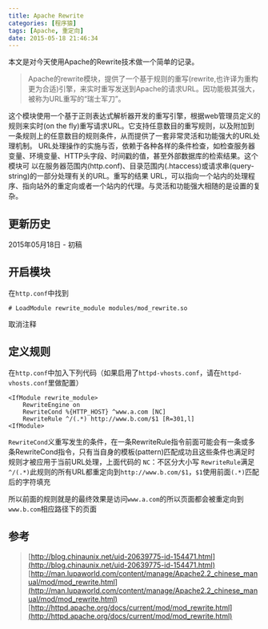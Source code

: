 ```yaml
---
title: Apache Rewrite
categories: [程序猿]
tags: [Apache, 重定向]
date: 2015-05-18 21:46:34
---
```

本文是对今天使用Apache的Rewrite技术做一个简单的记录。
> Apache的rewrite模块，提供了一个基于规则的重写(rewrite,也许译为重构更为合适)引擎，来实时重写发送到Apache的请求URL。因功能极其强大，被称为URL重写的“瑞士军刀”。

这个模块使用一个基于正则表达式解析器开发的重写引擎，根据web管理员定义的规则来实时(on the fly)重写请求URL。它支持任意数目的重写规则，以及附加到一条规则上的任意数目的规则条件，从而提供了一套非常灵活和功能强大的URL处理机制。 URL处理操作的实施与否，依赖于各种各样的条件检查，如检查服务器变量、环境变量、HTTP头字段、时间戳的值，甚至外部数据库的检索结果。这个模块可 以在服务器范围内(http.conf)、目录范围内(.htaccess)或请求串(query-string)的一部分处理有关的URL。重写的结果 URL，可以指向一个站内的处理程序、指向站外的重定向或者一个站内的代理。与灵活和功能强大相随的是设置的复杂。
<!--more-->

## 更新历史
2015年05月18日 - 初稿

## 开启模块
在`http.conf`中找到
```
# LoadModule rewrite_module modules/mod_rewrite.so
```
取消注释

## 定义规则
在`http.conf`中加入下列代码（如果启用了`httpd-vhosts.conf`，请在`httpd-vhosts.conf`里做配置）
```
<IfModule rewrite_module>
    RewriteEngine on
    RewriteCond %{HTTP_HOST} ^www.a.com [NC]
    RewriteRule ^/(.*) http://www.b.com/$1 [R=301,l]
<IfModule>
```

`RewriteCond`义重写发生的条件，在一条RewriteRule指令前面可能会有一条或多条RewriteCond指令，只有当自身的模板(pattern)匹配成功且这些条件也满足时规则才被应用于当前URL处理，上面代码的
`NC`：不区分大小写
`RewriteRule`满足`^/(.*)`此规则的所有URL都重定向到`http://www.b.com/$1`，`$1`使用前面`(.*)`匹配后的字符填充

所以前面的规则就是的最终效果是访问`www.a.com`的所以页面都会被重定向到`www.b.com`相应路径下的页面

## 参考
> [http://blog.chinaunix.net/uid-20639775-id-154471.html](http://blog.chinaunix.net/uid-20639775-id-154471.html)
> [http://man.lupaworld.com/content/manage/Apache2.2_chinese_manual/mod/mod_rewrite.html](http://man.lupaworld.com/content/manage/Apache2.2_chinese_manual/mod/mod_rewrite.html)
> [http://httpd.apache.org/docs/current/mod/mod_rewrite.html](http://httpd.apache.org/docs/current/mod/mod_rewrite.html)